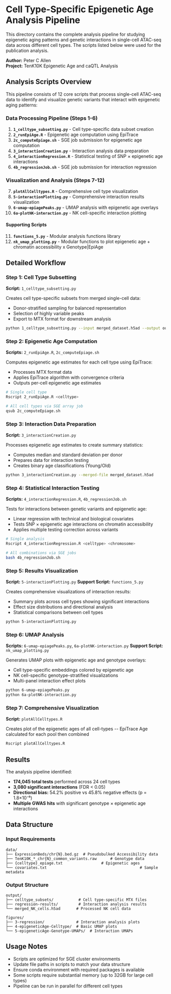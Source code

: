 # Cell Type-Specific Epigenetic Age Analysis Pipeline

This directory contains the complete analysis pipeline for studying epigenetic aging patterns and genetic interactions in single-cell ATAC-seq data across different cell types. The scripts listed below were used for the publication analysis.

**Author:** Peter C Allen  
**Project:** TenK10K Epigenetic Age and caQTL Analysis

## Analysis Scripts Overview

This pipeline consists of 12 core scripts that process single-cell ATAC-seq data to identify and visualize genetic variants that interact with epigenetic aging patterns:

### Data Processing Pipeline (Steps 1-6)
1. **`1_celltype_subsetting.py`** - Cell type-specific data subset creation
2. **`2_runEpiAge.R`** - Epigenetic age computation using EpiTrace
3. **`2c_computeEpiage.sh`** - SGE job submission for epigenetic age computation
4. **`3_interactionCreation.py`** - Interaction analysis data preparation
5. **`4_interactionRegression.R`** - Statistical testing of SNP × epigenetic age interactions
6. **`4b_regressionJob.sh`** - SGE job submission for interaction regression

### Visualization and Analysis (Steps 7-12)
7. **`plotAllCelltypes.R`** - Comprehensive cell type visualization
8. **`5-interactionPlotting.py`** - Comprehensive interaction results visualization
9. **`6-umap-epiagePeaks.py`** - UMAP analysis with epigenetic age overlays
10. **`6a-plotNK-interaction.py`** - NK cell-specific interaction plotting

#### Supporting Scripts
11. **`functions_5.py`** - Modular analysis functions library
12. **`nk_umap_plotting.py`** - Modular functions to plot epigenetic age + chromatin accessibility x Genotype|EpiAge


## Detailed Workflow

### Step 1: Cell Type Subsetting
**Script:** `1_celltype_subsetting.py`

Creates cell type-specific subsets from merged single-cell data:
- Donor-stratified sampling for balanced representation
- Selection of highly variable peaks
- Export to MTX format for downstream analysis

```bash
python 1_celltype_subsetting.py --input merged_dataset.h5ad --output output/celltype_subsets
```

### Step 2: Epigenetic Age Computation
**Scripts:** `2_runEpiAge.R`, `2c_computeEpiage.sh`

Computes epigenetic age estimates for each cell type using EpiTrace:
- Processes MTX format data
- Applies EpiTrace algorithm with convergence criteria
- Outputs per-cell epigenetic age estimates

```bash
# Single cell type
Rscript 2_runEpiAge.R <celltype>

# All cell types via SGE array job
qsub 2c_computeEpiage.sh
```

### Step 3: Interaction Data Preparation
**Script:** `3_interactionCreation.py`

Processes epigenetic age estimates to create summary statistics:
- Computes median and standard deviation per donor
- Prepares data for interaction testing
- Creates binary age classifications (Young/Old)

```bash
python 3_interactionCreation.py --merged-file merged_dataset.h5ad
```

### Step 4: Statistical Interaction Testing
**Scripts:** `4_interactionRegression.R`, `4b_regressionJob.sh`

Tests for interactions between genetic variants and epigenetic age:
- Linear regression with technical and biological covariates
- Tests SNP × epigenetic age interactions on chromatin accessibility
- Applies multiple testing correction across variants

```bash
# Single analysis
Rscript 4_interactionRegression.R <celltype> <chromosome>

# All combinations via SGE jobs
bash 4b_regressionJob.sh
```

### Step 5: Results Visualization
**Script:** `5-interactionPlotting.py`
**Support Script:** `functions_5.py`

Creates comprehensive visualizations of interaction results:
- Summary plots across cell types showing significant interactions
- Effect size distributions and directional analysis
- Statistical comparisons between cell types

```bash
python 5-interactionPlotting.py
```

### Step 6: UMAP Analysis
**Scripts:** `6-umap-epiagePeaks.py`, `6a-plotNK-interaction.py`
**Support Script:** `nk_umap_plotting.py`

Generates UMAP plots with epigenetic age and genotype overlays:
- Cell type-specific embeddings colored by epigenetic age
- NK cell-specific genotype-stratified visualizations
- Multi-panel interaction effect plots

```bash
python 6-umap-epiagePeaks.py
python 6a-plotNK-interaction.py
```

### Step 7: Comprehensive Visualization
**Script:** `plotAllCelltypes.R`

Creates plot of the epigenetic ages of all cell-types -- EpiTrace Age calculated for each pool then combined

```bash
Rscript plotAllCelltypes.R
```

## Results

The analysis pipeline identified:
- **174,045 total tests** performed across 24 cell types
- **3,080 significant interactions** (FDR < 0.05)
- **Directional bias:** 54.2% positive vs 45.8% negative effects (p = 1.8×10⁻⁶)
- **Multiple GWAS hits** with significant genotype × epigenetic age interactions

## Data Structure

### Input Requirements
```
data/
├── ExpressionBeds/chr{N}.bed.gz  # Pseudobulked Accessibility data
├── TenK10K_*_chr{N}_common_variants.raw      # Genotype data
├── {celltype}_epiage.txt                 # Epigenetic ages
└── covariates.txt                                         # Sample metadata
```

### Output Structure
```
output/
├── celltype_subsets/           # Cell type-specific MTX files
├── regression-results/         # Interaction analysis results
└── merged_NK_cells.h5ad       # Processed NK cell data

figures/
├── 3-regression/              # Interaction analysis plots
├── 4-epigeneticAge-Celltype/  # Basic UMAP plots
└── 5-epigeneticAge-Genotype-UMAPs/  # Interaction UMAPs
```

## Usage Notes

- Scripts are optimized for SGE cluster environments
- Update file paths in scripts to match your data structure
- Ensure conda environment with required packages is available
- Some scripts require substantial memory (up to 32GB for large cell types)
- Pipeline can be run in parallel for different cell types


